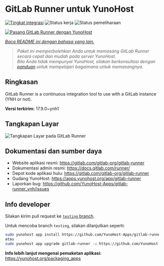 <!--
N.B.: README ini dibuat secara otomatis oleh <https://github.com/YunoHost/apps/tree/master/tools/readme_generator>
Ini TIDAK boleh diedit dengan tangan.
-->

# GitLab Runner untuk YunoHost

[![Tingkat integrasi](https://apps.yunohost.org/badge/integration/gitlab-runner)](https://ci-apps.yunohost.org/ci/apps/gitlab-runner/)
![Status kerja](https://apps.yunohost.org/badge/state/gitlab-runner)
![Status pemeliharaan](https://apps.yunohost.org/badge/maintained/gitlab-runner)

[![Pasang GitLab Runner dengan YunoHost](https://install-app.yunohost.org/install-with-yunohost.svg)](https://install-app.yunohost.org/?app=gitlab-runner)

*[Baca README ini dengan bahasa yang lain.](./ALL_README.md)*

> *Paket ini memperbolehkan Anda untuk memasang GitLab Runner secara cepat dan mudah pada server YunoHost.*  
> *Bila Anda tidak mempunyai YunoHost, silakan berkonsultasi dengan [panduan](https://yunohost.org/install) untuk mempelajari bagaimana untuk memasangnya.*

## Ringkasan

GitLab Runner is a continuous integration tool to use with a GitLab instance (YNH or not).


**Versi terkirim:** 17.9.0~ynh1

## Tangkapan Layar

![Tangkapan Layar pada GitLab Runner](./doc/screenshots/ci-cd-test-deploy-illustration_2x.png)

## Dokumentasi dan sumber daya

- Website aplikasi resmi: <https://gitlab.com/gitlab-org/gitlab-runner>
- Dokumentasi admin resmi: <https://docs.gitlab.com/runner/>
- Depot kode aplikasi hulu: <https://gitlab.com/gitlab-org/gitlab-runner>
- Gudang YunoHost: <https://apps.yunohost.org/app/gitlab-runner>
- Laporkan bug: <https://github.com/YunoHost-Apps/gitlab-runner_ynh/issues>

## Info developer

Silakan kirim pull request ke [`testing` branch](https://github.com/YunoHost-Apps/gitlab-runner_ynh/tree/testing).

Untuk mencoba branch `testing`, silakan dilanjutkan seperti:

```bash
sudo yunohost app install https://github.com/YunoHost-Apps/gitlab-runner_ynh/tree/testing --debug
atau
sudo yunohost app upgrade gitlab-runner -u https://github.com/YunoHost-Apps/gitlab-runner_ynh/tree/testing --debug
```

**Info lebih lanjut mengenai pemaketan aplikasi:** <https://yunohost.org/packaging_apps>
